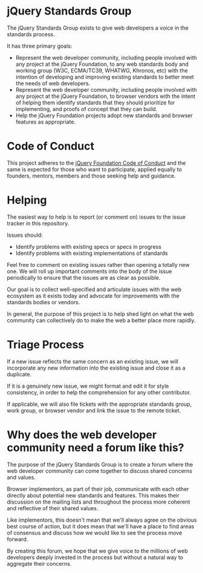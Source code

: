 # jQuery Standards Group

The jQuery Standards Group exists to give web developers a voice in the
standards process.

It has three primary goals:

* Represent the web developer community, including people involved with any
  project at the jQuery Foundation, to any web standards body and working group
  (W3C, ECMA/TC39, WHATWG, Khronos, etc) with the intention of developing and
  improving existing standards to better meet the needs of web developers.
* Represent the web developer community, including people involved
  with any project at the jQuery Foundation, to browser vendors with the intent
  of helping them identify standards that they should prioritize for
  implementing, and proofs of concept that they can build.
* Help the jQuery Foundation projects adopt new standards and browser features
  as appropriate.

# Code of Conduct

This project adheres to the [jQuery Foundation Code of Conduct](https://jquery.org/conduct/)
and the same is expected for those who want to participate, applied equally to
founders, mentors, members and those seeking help and guidance.

# Helping

The easiest way to help is to report (or comment on) issues to the
issue tracker in this repository.

Issues should:

* Identify problems with existing specs or specs in progress
* Identify problems with existing implementations of standards

Feel free to comment on existing issues rather than opening a totally
new one. We will roll up important comments into the body of the issue
periodically to ensure that the issues are as clear as possible.

Our goal is to collect well-specified and articulate issues with the web
ecosystem as it exists today and advocate for improvements with the
standards bodies or vendors.

In general, the purpose of this project is to help shed light on what
the web community can collectively do to make the web a better place
more rapidly.

# Triage Process

If a new issue reflects the same concern as an existing issue, we will
incorporate any new information into the existing issue and close it as
a duplicate.

If it is a genuinely new issue, we might format and edit it for style
consistency, in order to help the comprehension for any other contributor.

If applicable, we will also file tickets with the appropriate standards
group, work group, or browser vendor and link the issue to the remote ticket.

# Why does the web developer community need a forum like this?

The purpose of the jQuery Standards Group is to create a forum where the
web developer community can come together to discuss shared concerns and
values.

Browser implementors, as part of their job, communicate with each other
directly about potential new standards and features. This makes their
discussion on the mailing lists and throughout the process more coherent
and reflective of their shared values.

Like implementors, this doesn't mean that we'll always agree on the
obvious best course of action, but it does mean that we'll have a place
to find areas of consensus and discuss how we would like to see the
process move forward.

By creating this forum, we hope that we give voice to the millions of
web developers deeply invested in the process but without a natural way
to aggregate their concerns.
